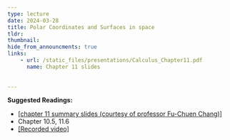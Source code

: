 ```yaml
---
type: lecture
date: 2024-03-28
title: Polar Coordinates and Surfaces in space
tldr: 
thumbnail: 
hide_from_announcments: true
links: 
    - url: /static_files/presentations/Calculus_Chapter11.pdf
      name: Chapter 11 slides
      
      
---
```

**Suggested Readings:**
- [[chapter 11 summary slides (courtesy of professor Fu-Chuen Chang)]](/nsysu-calculus2/static_files/presentations/Chap11_Summary.pdf)
- Chapter 10.5, 11.6
- [[Recorded video]](https://youtube.com/playlist?list=PLHNZtBNWQ-85dYvq05lBMs6TImpcJ3mED&si=g4CRxvsTAPXuV2us)

